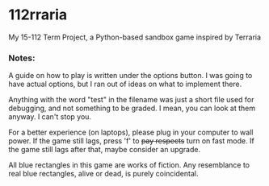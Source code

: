 # 112rraria
My 15-112 Term Project, a Python-based sandbox game inspired by Terraria

### Notes: 

A guide on how to play is written under the options button. I was going to have actual options, but I ran out of ideas on what to implement there. 

Anything with the word "test" in the filename was just a short file used for debugging, and not something to be graded. I mean, you can look at them anyway. I can't stop you.

For a better experience (on laptops), please plug in your computer to wall power. If the game still lags, press 'f' to ~~pay respects~~ turn on fast mode. If the game still lags after that, maybe consider an upgrade.

All blue rectangles in this game are works of fiction. Any resemblance to real blue rectangles, alive or dead, is purely coincidental. 
